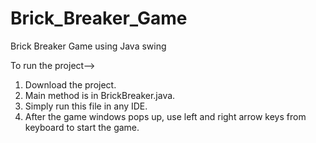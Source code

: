 # Brick_Breaker_Game
Brick Breaker Game using Java swing



To run the project-->
1) Download the project.
2) Main method is in BrickBreaker.java.
3) Simply run this file in any IDE.
4) After the game windows pops up, use left and right arrow keys from keyboard to start the game.
